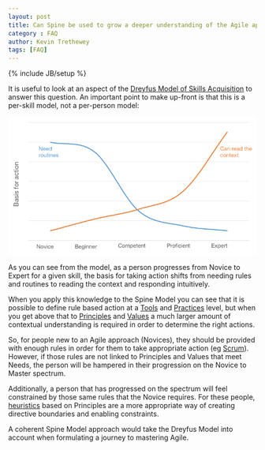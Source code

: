 ```yaml
---
layout: post
title: Can Spine be used to grow a deeper understanding of the Agile approach?
category : FAQ
author: Kevin Trethewey
tags: [FAQ]
---
```

{% include JB/setup %}

It is useful to look at an aspect of the [Dreyfus Model of Skills Acquisition](https://en.wikipedia.org/wiki/Dreyfus_model_of_skill_acquisition) to answer this question. An important point to make up-front is that this is a per-skill model, not a per-person model:

<img alt="Dreyfus Model" src="/assets/images/dreyfus.png" style="max-width: 100%;" />

As you can see from the model, as a person progresses from Novice to Expert for a given skill, the basis for taking action shifts from needing rules and routines to reading the context and responding intuitively.

When you apply this knowledge to the Spine Model you can see that it is possible to define rule based action at a [Tools](/tools.html) and [Practices](/practices.html) level, but when you get above that to [Principles](/principles.html) and [Values](/values.html) a much larger amount of contextual understanding is required in order to determine the right actions.

So, for people new to an Agile approach (Novices), they should be provided with enough rules in order for them to take appropriate action (eg [Scrum](/architype/Scrum)). However, if those rules are not linked to Principles and Values that meet Needs, the person will be hampered in their progression on the Novice to Master spectrum. 

Additionally, a person that has progressed on the spectrum will feel constrained by those same rules that the Novice requires. For these people, [heuristics](/explanation/Heuristics) based on Principles are a more appropriate way of creating directive boundaries and enabling constraints.

A coherent Spine Model approach would take the Dreyfus Model into account when formulating a journey to mastering Agile.